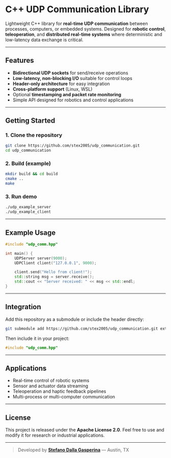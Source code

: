 # C++ UDP Communication Library

Lightweight C++ library for **real-time UDP communication** between processes, computers, or embedded systems. 
Designed for **robotic control**, **teleoperation**, and **distributed real-time systems** where deterministic and low-latency data exchange is critical.

---

## Features

- **Bidirectional UDP sockets** for send/receive operations 
- **Low-latency, non-blocking I/O** suitable for control loops 
- **Header-only architecture** for easy integration 
- **Cross-platform support** (Linux, WSL) 
- Optional **timestamping and packet rate monitoring** 
- Simple API designed for robotics and control applications 

---

## Getting Started

### 1. Clone the repository

```bash
git clone https://github.com/stex2005/udp_communication.git
cd udp_communication
```

### 2. Build (example)

```bash
mkdir build && cd build
cmake ..
make
```

### 3. Run demo

```bash
./udp_example_server
./udp_example_client
```

---

## Example Usage

```cpp
#include "udp_comm.hpp"

int main() {
    UDPServer server(9000);
    UDPClient client("127.0.0.1", 9000);

    client.send("Hello from client!");
    std::string msg = server.receive();
    std::cout << "Server received: " << msg << std::endl;
}
```

---

## Integration

Add this repository as a submodule or include the header directly:

```bash
git submodule add https://github.com/stex2005/udp_communication.git external/udp_comm
```

Then include it in your project:

```cpp
#include "udp_comm.hpp"
```

---

## Applications

- Real-time control of robotic systems 
- Sensor and actuator data streaming 
- Teleoperation and haptic feedback pipelines 
- Multi-process or multi-computer communication 

---

## License

This project is released under the **Apache License 2.0**. 
Feel free to use and modify it for research or industrial applications.

---

> Developed by **[Stefano Dalla Gasperina](https://github.com/stex2005)** — Austin, TX
